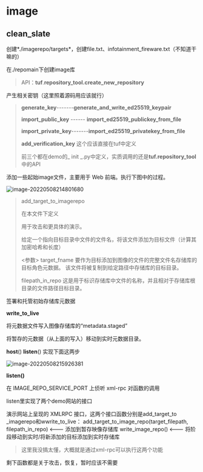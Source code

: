 # image

## **clean_slate**

创建*./imagerepo/targets*，创建file.txt、infotainment_fireware.txt（不知道干嘛的）

在./repomain下创建image库

> API：**tuf**.**repository_tool.create_new_repository**

产生相关密钥（这里照着源码用应该就行）

> **generate_key**-------**generate_and_write_ed25519_keypair**
>
> **import_public_key** ------ **import_ed25519_publickey_from_file**
>
> **import_private_key**-------**import_ed25519_privatekey_from_file**
>
> **add_verification_key**  这个应该直接在tuf中定义
>
> 前三个都在demo的_ init _.py中定义，实质调用的还是**tuf.repository_tool**中的API

添加一些起始image文件，主要用于 Web 前端。执行下图中的过程。

![image-20220508214801680](C:\Users\user\AppData\Roaming\Typora\typora-user-images\image-20220508214801680.png)

> add_target_to_imagerepo
>
> 在本文件下定义
>
> 用于攻击和更具体的演示。
>
> 给定一个指向目标目录中文件的文件名，将该文件添加为目标文件（计算其加密哈希和长度）
>
> <参数>
> target_fname
> 要作为目标添加到图像的文件的完整文件名存储库的目标角色元数据。 该文件将被复制到给定路径中存储库的目标目录。
>
> filepath_in_repo
> 这是用于标识存储库中文件的名称，并且相对于存储库根目录的文件路径目标目录。
>
> 

 签署和托管初始存储库元数据

**write_to_live**

将元数据文件写入图像存储库的“metadata.staged”

将暂存的元数据（从上面的写入）移动到实时元数据目录。

**host**()  **listen**() 实现下面这两步

![image-20220508215926381](C:\Users\user\AppData\Roaming\Typora\typora-user-images\image-20220508215926381.png)

**listen()**

在 IMAGE_REPO_SERVICE_PORT 上侦听 xml-rpc 对函数的调用

listen里实现了两个demo网站的接口

演示网站上呈现的 XMLRPC 接口，这两个接口函数分别是add_target_to _imagerepo和wwrite_to_live：
     add_target_to_image_repo(target_filepath, filepath_in_repo) <--- 添加到暂存映像存储库
     write_image_repo() <--- 将阶段移动到实时/将新添加的目标添加到实时存储库

> 这里我没搞太懂，大概就是通过xml-rpc可以执行这两个功能

剩下函数都是关于攻击，恢复，暂时应该不需要